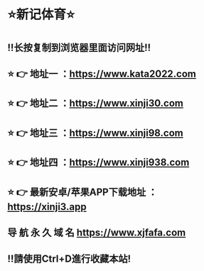 ⭐️新记体育⭐️<br> 
============
‼️长按复制到浏览器里面访问网址‼️<br> 
--------------------------------
⭐️ 👉 地址一 ：https://www.kata2022.com<br> 
--------------------------------
⭐️ 👉 地址二 ：https://www.xinji30.com<br> 
--------------------------------
⭐️ 👉 地址三 ：https://www.xinji98.com<br> 
--------------------------------
⭐️ 👉 地址四 ：https://www.xinji938.com<br> 
--------------------------------
⭐️ 👉 最新安卓/苹果APP下载地址 ：https://xinji3.app<br> 
--------------------------------
导 航 永 久 域 名 https://www.xjfafa.com<br> 
--------------------------------
‼️請使用Ctrl+D進行收藏本站!<br> 
--------------------------------
